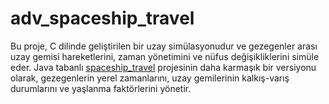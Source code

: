 # adv_spaceship_travel

Bu proje, C dilinde geliştirilen bir uzay simülasyonudur ve gezegenler arası uzay gemisi hareketlerini, zaman yönetimini ve nüfus değişikliklerini simüle eder. Java tabanlı [spaceship_travel](https://github.com/ByeBye21/spaceship_travel) projesinin daha karmaşık bir versiyonu olarak, gezegenlerin yerel zamanlarını, uzay gemilerinin kalkış-varış durumlarını ve yaşlanma faktörlerini yönetir.

